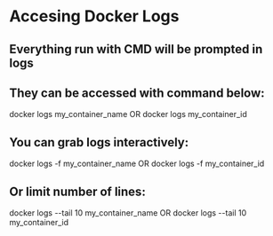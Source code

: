 # Accesing Docker Logs
## Everything run with CMD will be prompted in logs
## They can be accessed with command below:
docker logs my_container_name
OR 
docker logs my_container_id

## You can grab logs interactively:
docker logs -f my_container_name
OR 
docker logs -f my_container_id

## Or limit number of lines:
docker logs --tail 10 my_container_name
OR 
docker logs --tail 10 my_container_id
